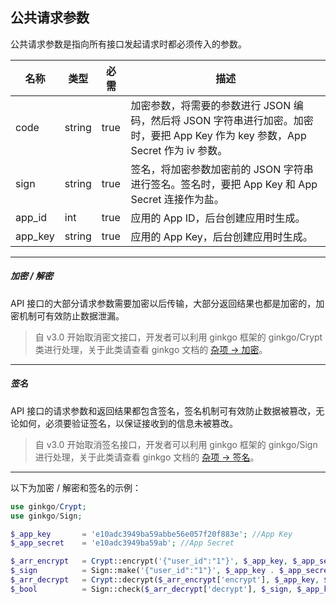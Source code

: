 ## 公共请求参数

公共请求参数是指向所有接口发起请求时都必须传入的参数。

| 名称 | 类型 | 必需 | 描述 |
| - | - | - | - |
| code | string | true | 加密参数，将需要的参数进行 JSON 编码，然后将 JSON 字符串进行加密。加密时，要把 App Key 作为 key 参数，App Secret 作为 iv 参数。 |
| sign | string | true | 签名，将加密参数加密前的 JSON 字符串进行签名。签名时，要把 App Key 和 App Secret 连接作为盐。  |
| app_id | int | true | 应用的 App ID，后台创建应用时生成。 |
| app_key | string | true | 应用的 App Key，后台创建应用时生成。 |

----------

##### 加密 / 解密

API 接口的大部分请求参数需要加密以后传输，大部分返回结果也都是加密的，加密机制可有效防止数据泄漏。

> 自 v3.0 开始取消密文接口，开发者可以利用 ginkgo 框架的 ginkgo/Crypt 类进行处理，关于此类请查看 ginkgo 文档的 [杂项 -> 加密](//doc.baigo.net/ginkgo/misc/crypt)。

----------

<span id="sign"></a>

##### 签名

API 接口的请求参数和返回结果都包含签名，签名机制可有效防止数据被篡改，无论如何，必须要验证签名，以保证接收到的信息未被篡改。

> 自 v3.0 开始取消签名接口，开发者可以利用 ginkgo 框架的 ginkgo/Sign 进行处理，关于此类请查看 ginkgo 文档的 [杂项 -> 签名](//doc.baigo.net/ginkgo/misc/sign)。

----------

以下为加密 / 解密和签名的示例：

``` php
use ginkgo/Crypt;
use ginkgo/Sign;

$_app_key       = 'e10adc3949ba59abbe56e057f20f883e'; //App Key
$_app_secret    = 'e10adc3949ba59ab'; //App Secret

$_arr_encrypt   = Crypt::encrypt('{"user_id":"1"}', $_app_key, $_app_secret); //加密
$_sign          = Sign::make('{"user_id":"1"}', $_app_key . $_app_secret); //签名
$_arr_decrypt   = Crypt::decrypt($_arr_encrypt['encrypt'], $_app_key, $_app_secret); //解密
$_bool          = Sign::check($_arr_decrypt['decrypt'], $_sign, $_app_key . $_app_secret)) { //验证签名
```
